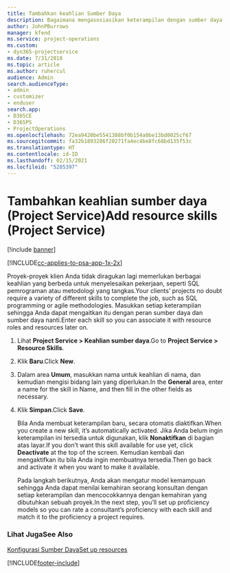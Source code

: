 ```yaml
---
title: Tambahkan keahlian Sumber Daya
description: Bagaimana mengasosiasikan keterampilan dengan sumber daya dalam Project Service
author: JohnPBurrows
manager: kfend
ms.service: project-operations
ms.custom:
- dyn365-projectservice
ms.date: 7/31/2018
ms.topic: article
ms.author: ruhercul
audience: Admin
search.audienceType:
- admin
- customizer
- enduser
search.app:
- D365CE
- D365PS
- ProjectOperations
ms.openlocfilehash: 72ea9420be5541388bf0b154a0be13bd0025cf67
ms.sourcegitcommit: fa32b1893286f20271fa4ec4be8fc68bd135f53c
ms.translationtype: HT
ms.contentlocale: id-ID
ms.lasthandoff: 02/15/2021
ms.locfileid: "5285397"
---
```

# <a name="add-resource-skills-project-service"></a><span data-ttu-id="a9113-103">Tambahkan keahlian sumber daya (Project Service)</span><span class="sxs-lookup"><span data-stu-id="a9113-103">Add resource skills (Project Service)</span></span>

[!include [banner](../includes/psa-now-project-operations.md)]

[!INCLUDE[cc-applies-to-psa-app-1x-2x](../includes/cc-applies-to-psa-app-1x-2x.md)]

<span data-ttu-id="a9113-104">Proyek-proyek klien Anda tidak diragukan lagi memerlukan berbagai keahlian yang berbeda untuk menyelesaikan pekerjaan, seperti SQL pemrograman atau metodologi yang tangkas.</span><span class="sxs-lookup"><span data-stu-id="a9113-104">Your clients’ projects no doubt require a variety of different skills to complete the job, such as SQL programming or agile methodologies.</span></span> <span data-ttu-id="a9113-105">Masukkan setiap keterampilan sehingga Anda dapat mengaitkan itu dengan peran sumber daya dan sumber daya nanti.</span><span class="sxs-lookup"><span data-stu-id="a9113-105">Enter each skill so you can associate it with resource roles and resources later on.</span></span>  
  
1. <span data-ttu-id="a9113-106">Lihat **Project Service > Keahlian sumber daya**.</span><span class="sxs-lookup"><span data-stu-id="a9113-106">Go to **Project Service > Resource Skills**.</span></span>  
  
2. <span data-ttu-id="a9113-107">Klik **Baru**.</span><span class="sxs-lookup"><span data-stu-id="a9113-107">Click **New**.</span></span>  
  
3. <span data-ttu-id="a9113-108">Dalam area **Umum**, masukkan nama untuk keahlian di nama, dan kemudian mengisi bidang lain yang diperlukan.</span><span class="sxs-lookup"><span data-stu-id="a9113-108">In the **General** area, enter a name for the skill in Name, and then fill in the other fields as necessary.</span></span>  
  
4. <span data-ttu-id="a9113-109">Klik **Simpan**.</span><span class="sxs-lookup"><span data-stu-id="a9113-109">Click **Save**.</span></span>  
  
   <span data-ttu-id="a9113-110">Bila Anda membuat keterampilan baru, secara otomatis diaktifkan.</span><span class="sxs-lookup"><span data-stu-id="a9113-110">When you create a new skill, it’s automatically activated.</span></span> <span data-ttu-id="a9113-111">Jika Anda belum ingin keterampilan ini tersedia untuk digunakan, klik **Nonaktifkan** di bagian atas layar.</span><span class="sxs-lookup"><span data-stu-id="a9113-111">If you don’t want this skill available for use yet, click **Deactivate** at the top of the screen.</span></span> <span data-ttu-id="a9113-112">Kemudian kembali dan mengaktifkan itu bila Anda ingin membuatnya tersedia.</span><span class="sxs-lookup"><span data-stu-id="a9113-112">Then go back and activate it when you want to make it available.</span></span>  
  
   <span data-ttu-id="a9113-113">Pada langkah berikutnya, Anda akan mengatur model kemampuan sehingga Anda dapat menilai kemahiran seorang konsultan dengan setiap keterampilan dan mencocokkannya dengan kemahiran yang dibutuhkan sebuah proyek.</span><span class="sxs-lookup"><span data-stu-id="a9113-113">In the next step, you’ll set up proficiency models so you can rate a consultant’s proficiency with each skill and match it to the proficiency a project requires.</span></span>  
  
### <a name="see-also"></a><span data-ttu-id="a9113-114">Lihat Juga</span><span class="sxs-lookup"><span data-stu-id="a9113-114">See Also</span></span>  
 [<span data-ttu-id="a9113-115">Konfigurasi Sumber Daya</span><span class="sxs-lookup"><span data-stu-id="a9113-115">Set up resources</span></span>](../psa/set-up-resources.md)


[!INCLUDE[footer-include](../includes/footer-banner.md)]
